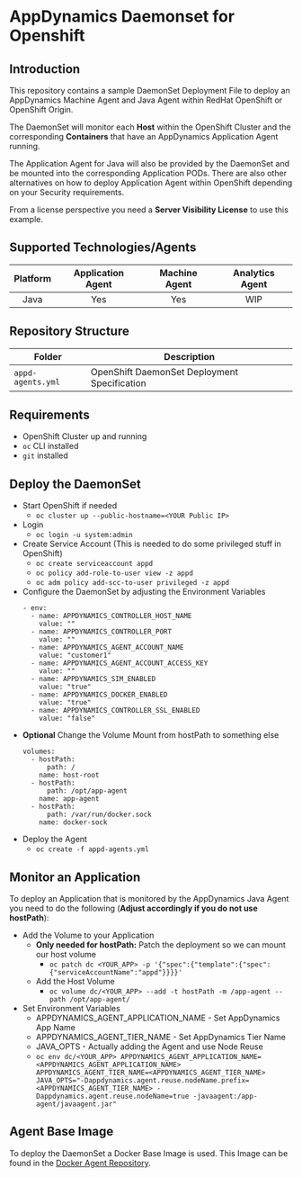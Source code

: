 # AppDynamics Daemonset for Openshift
## Introduction
This repository contains a sample DaemonSet Deployment File to deploy an AppDynamics Machine Agent and Java Agent within RedHat OpenShift or OpenShift Origin.

The DaemonSet will monitor each **Host** within the OpenShift Cluster and the corresponding **Containers** that have an AppDynamics Application Agent running.

The Application Agent for Java will also be provided by the DaemonSet and be mounted into the corresponding Application PODs. There are also other alternatives on how to deploy Application Agent within OpenShift depending on your Security requirements.

From a license perspective you need a **Server Visibility License** to use this example.
## Supported Technologies/Agents
| Platform | Application Agent | Machine Agent | Analytics Agent |
|:--------:|:-----------------:|:-------------:|:---------------:|
| Java     | Yes               | Yes           | WIP             |
## Repository Structure
| Folder                                           | Description                                                     |
|--------------------------------------------------|-----------------------------------------------------------------|
| `appd-agents.yml`                                | OpenShift DaemonSet Deployment Specification                    |
## Requirements
* OpenShift Cluster up and running
* `oc` CLI installed
* `git` installed

## Deploy the DaemonSet
* Start OpenShift if needed
  * ```oc cluster up --public-hostname=<YOUR Public IP>```
* Login
  * ```oc login -u system:admin```
* Create Service Account (This is needed to do some privileged stuff in OpenShift)
  * ```oc create serviceaccount appd```
  * ```oc policy add-role-to-user view -z appd```
  * ```oc adm policy add-scc-to-user privileged -z appd```
* Configure the DaemonSet by adjusting the Environment Variables
    ```
    - env:
      - name: APPDYNAMICS_CONTROLLER_HOST_NAME
        value: ""
      - name: APPDYNAMICS_CONTROLLER_PORT
        value: ""
      - name: APPDYNAMICS_AGENT_ACCOUNT_NAME
        value: "customer1"
      - name: APPDYNAMICS_AGENT_ACCOUNT_ACCESS_KEY
        value: ""
      - name: APPDYNAMICS_SIM_ENABLED
        value: "true"
      - name: APPDYNAMICS_DOCKER_ENABLED
        value: "true"
      - name: APPDYNAMICS_CONTROLLER_SSL_ENABLED
        value: "false"
    ```
* **Optional** Change the Volume Mount from hostPath to something else
    ```
    volumes:
      - hostPath:
          path: /
        name: host-root
      - hostPath:
          path: /opt/app-agent
        name: app-agent
      - hostPath:
          path: /var/run/docker.sock
        name: docker-sock
    ```
* Deploy the Agent
  * ```oc create -f appd-agents.yml```

## Monitor an Application
To deploy an Application that is monitored by the AppDynamics Java Agent you need to do the following (**Adjust accordingly if you do not use hostPath**):

* Add the Volume to your Application
  * **Only needed for hostPath:** Patch the deployment so we can mount our host volume
    * ```oc patch dc <YOUR_APP> -p '{"spec":{"template":{"spec":{"serviceAccountName":"appd"}}}}'```
  * Add the Host Volume
    * ```oc volume dc/<YOUR_APP> --add -t hostPath -m /app-agent --path /opt/app-agent/```
* Set Environment Variables
  * APPDYNAMICS_AGENT_APPLICATION_NAME - Set AppDynamics App Name
  * APPDYNAMICS_AGENT_TIER_NAME - Set AppDynamics Tier Name
  * JAVA_OPTS - Actually adding the Agent and use Node Reuse
  * ```oc env dc/<YOUR_APP> APPDYNAMICS_AGENT_APPLICATION_NAME=<APPDYNAMICS_AGENT_APPLICATION_NAME> APPDYNAMICS_AGENT_TIER_NAME=<APPDYNAMICS_AGENT_TIER_NAME> JAVA_OPTS="-Dappdynamics.agent.reuse.nodeName.prefix=<APPDYNAMICS_AGENT_TIER_NAME> -Dappdynamics.agent.reuse.nodeName=true -javaagent:/app-agent/javaagent.jar"```

## Agent Base Image
To deploy the DaemonSet a Docker Base Image is used. This Image can be found in the [Docker Agent Repository].

[Docker Agent Repository]: https://github.com/michaelenglert/docker.appd_agents
